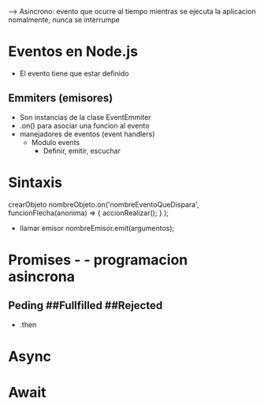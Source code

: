 --> Asincrono: evento que ocurre al tiempo mientras se ejecuta la aplicacion nomalmente, nunca se interrumpe

# Eventos en Node.js
- El evento tiene que estar definido

## Emmiters (emisores)
- Son instancias de la clase EventEmmiter
- .on() para asociar una funcion al evento 
- manejadores de eventos (event handlers)
    - Modulo events
        - Definir, emitir, escuchar


# Sintaxis
crearObjeto
nombreObjeto.on('nombreEventoQueDispara', funcionFlecha(anonima) => {
    accionRealizar();
}
);
- llamar emisor
nombreEmisor.emit(argumentos);


# Promises - - programacion asincrona
## Peding ##Fullfilled ##Rejected
- .then 

# Async
# Await